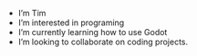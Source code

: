 - I’m Tim
- I’m interested in programing
- I’m currently learning how to use Godot
- I’m looking to collaborate on coding projects.

<!---
THi
--->
